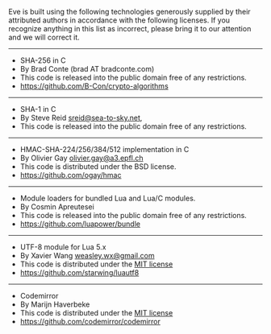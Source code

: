 Eve is built using the following technologies generously supplied by their attributed authors in accordance with the following licenses. If you recognize anything in this list as incorrect, please bring it to our attention and we will correct it.

-------------------------------------------------------------------------------
 
- SHA-256 in C
- By Brad Conte (brad AT bradconte.com)
- This code is released into the public domain free of any restrictions.
- https://github.com/B-Con/crypto-algorithms

-------------------------------------------------------------------------------

- SHA-1 in C
- By Steve Reid <sreid@sea-to-sky.net>,
- This code is released into the public domain free of any restrictions.

-------------------------------------------------------------------------------

- HMAC-SHA-224/256/384/512 implementation in C
- By Olivier Gay <olivier.gay@a3.epfl.ch>
- This code is distributed under the BSD license.
- https://github.com/ogay/hmac

-------------------------------------------------------------------------------

- Module loaders for bundled Lua and Lua/C modules.
- By Cosmin Apreutesei
- This code is released into the public domain free of any restrictions.
- https://github.com/luapower/bundle

-------------------------------------------------------------------------------

- UTF-8 module for Lua 5.x
- By Xavier Wang <weasley.wx@gmail.com>
- This code is distributed under the [MIT license](https://opensource.org/licenses/mit-license.html)
- https://github.com/starwing/luautf8

-------------------------------------------------------------------------------

- Codemirror
- By Marijn Haverbeke
- This code is distributed under the [MIT license](https://github.com/codemirror/CodeMirror/blob/master/LICENSE)
- https://github.com/codemirror/codemirror
